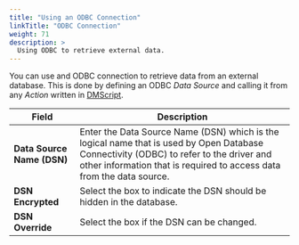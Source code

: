 ```yaml
---
title: "Using an ODBC Connection"
linkTitle: "ODBC Connection"
weight: 71
description: >
  Using ODBC to retrieve external data.
---
```


You can use and ODBC connection to retrieve data from an external database. This is done by defining an ODBC _Data Source_ and calling it from any _Action_ written in [DMScript](/userguide/dmscript/).

| Field | Description |
| --- | --- |
|**Data Source Name (DSN)** | Enter the Data Source Name (DSN) which is the logical name that is used by Open Database Connectivity (ODBC) to refer to the driver and other information that is required to access data from the data source. |
|**DSN Encrypted** | Select the box to indicate the DSN should be hidden in the database.|
|**DSN Override** |Select the box if the DSN can be changed.|
